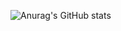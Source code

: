 ![Anurag's GitHub stats](https://github-readme-stats.vercel.app/api?username=anuraghazra&count_private=true&theme=dark&show_icons=true)
